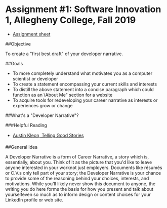 # Assignment #1: Software Innovation 1, Allegheny College, Fall 2019

* [Assignment sheet](CMPSC%20480%20-@%20Assignment%201.pdf)

##Objective

To create a "first best draft" of your developer narrative.

##Goals

* To more completely understand what motivates you as a computer scientist or developer
* To create a statement encompassing your current skills and interests
* To distill the above statement into a concise paragraph which could function as an \About
Me" section for a website
* To acquire tools for redeveloping your career narrative as interests or experiences grow or
change

##What's a "Developer Narrative"?

###Helpful Reading
* [Austin Kleon, Telling Good Stories](../course-materials/blob/masterReadings/Austin%20Kleon%20-%20Show%20Your%20Work%20-%20Chapter%205%20-%20Telling%20Good%20Stories.pdf)

##General Idea

A Developer Narrative is a form of Career Narrative, a story which is, essentially, about you. Think of it as the picture that you'd like to leave anyone interested in your worknot just employers. Documents like résumés or C.V.s only tell part of your story; the Developer Narrative is your chance to provide some of the reasoning behind your choices, interests, and motivations. While you'll likely never show this document to anyone, the writing you do here forms the basis for how you present and talk about yourselfeven so much as to inform design or content choices for your LinkedIn profile or web site.